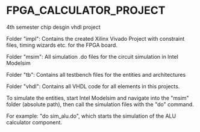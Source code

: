 # FPGA_CALCULATOR_PROJECT
4th semester chip desgin vhdl project


Folder "impl": Contains the created Xilinx Vivado Project with constraint files, timing wizards etc. for the FPGA board.

Folder "msim": All simulation .do files for the circuit simulation in Intel Modelsim

Folder "tb": Contains all testbench files for the entities and architectures

Folder "vhdl": Contains all VHDL code for all elements in this projects.

To simulate the entities, start Intel Modelsim and navigate into the "msim" folder (absolute path), then call the simulation files with the "do" command.

For example: "do sim_alu.do", which starts the simulation of the ALU calculator component.
